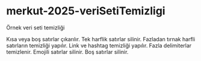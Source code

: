 # merkut-2025-veriSetiTemizligi
Örnek veri seti temizliği

Kısa veya boş satırlar çıkarılır.
Tek harflik satırlar silinir.
Fazladan tırnak harfli satırların temizliği yapılır.
Link ve hashtag temizliği yapılır.
Fazla delimiterlar temizlenir.
Emojili satırlar silinir.
Boş satırlar silinir.
